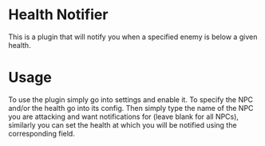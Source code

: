 # Health Notifier
This is a plugin that will notify you when a specified enemy is below a given health.
# Usage
To use the plugin simply go into settings and enable it. To specify the NPC and/or the health go into its config. Then
simply type the name of the NPC you are attacking and want notifications for (leave blank for all NPCs), similarly you
can set the health at which you will be notified using the corresponding field.